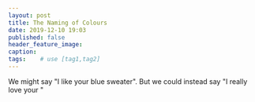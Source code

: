 ```yaml
---
layout: post
title: The Naming of Colours
date: 2019-12-10 19:03
published: false
header_feature_image:
caption:
tags:    # use [tag1,tag2]
---
```


We might say "I like your blue sweater". But we could instead say "I really love your "

